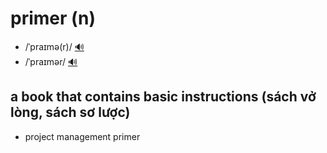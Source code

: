 # primer (n)

- /ˈpraɪmə(r)/ [🔊](https://www.oxfordlearnersdictionaries.com/media/english/uk_pron/p/pri/prime/primer__gb_1.mp3)
- /ˈpraɪmər/ [🔊](https://www.oxfordlearnersdictionaries.com/media/english/us_pron/p/pri/prime/primer__us_1.mp3)

## a book that contains basic instructions (sách vở lòng, sách sơ lược)

- project management primer